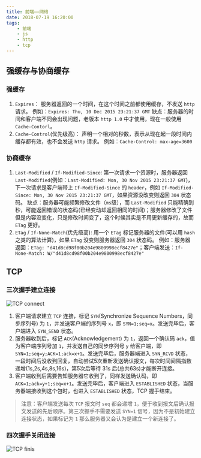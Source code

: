 ```yaml
---
title: 前端——网络
date: 2018-07-19 16:20:00
tags:
    - 前端
    - js
    - http
    - tcp
---
```


## 强缓存与协商缓存

### 强缓存

1.  `Expires`：
    服务器返回的一个时间，在这个时间之前都使用缓存，不发送 `http` 请求。
    例如：`Expires: Thu, 10 Dec 2015 23:21:37 GMT`
    缺点：服务器的时间和客户端不同会出现问题，老版本 `http 1.0` 中才使用，现在一般使用 `Cache-Contorl`。
2.  `Cache-Control`(优先级高)：
    声明一个相对的秒数，表示从现在起一段时间内缓存都有效，也不会发送 `http` 请求。
    例如：`Cache-Control: max-age=3600`

<!-- more -->

### 协商缓存

1.  `Last-Modified` / `If-Modified-Since`:
    第一次请求一个资源时，服务器返回 `Last-Modified`(例如：`Last-Modified: Mon, 30 Nov 2015 23:21:37 GMT`)，下一次请求是客户端带上 `If-Modified-Since` 的 `header`，例如 `If-Modified-Since: Mon, 30 Nov 2015 23:21:37 GMT`，如果资源没改变则返回 `304` 状态码。
    缺点：服务器可能频繁修改文件（`ms`级），而 `Last-Modified` 只能精确到秒，可能返回错误的状态码(已经变动却返回相同的时间)；服务器修改了文件但是内容没变化，只是修改时间变了，这个时候其实是不用更新缓存的，故而 `ETag` 更好。
2.  `ETag` / `If-None-Match`(优先级高):
    用一个 `ETag` 标记服务器的文件(可以用 `hash` 之类的算法计算)，如果 `ETag` 没变则服务器返回 `304` 状态码。
    例如：服务器返回：`ETag: "d41d8cd98f00b204e9800998ecf8427e"`；客户端发送：`If-None-Match: W/"d41d8cd98f00b204e9800998ecf8427e"`

## TCP

### 三次握手建立连接

![TCP connect](/assets/img/tcp_connect.png)

1. 客户端请求建立 `TCP` 连接，标记 `SYN`(Synchronize Sequence Numbers，同步序列号) 为 `1`，并发送客户端的序列号 `x`，即 `SYN=1;seq=x`。发送完毕后，客户端进入 `SYN_SEND` 状态。
2. 服务器收到后，标记 `ACK`(Acknowledgement) 为 `1`，返回一个确认码 `ack`，值为客户端序列号加 `1`，并发送自己的同步序列号 `y` 给客户端，即 `SYN=1;seq=y;ACK=1;ack=x+1`。发送完毕后，服务器端进入 `SYN_RCVD` 状态，一段时间后没收到回复，自动尝试5次重新发送确认报文，每次时间间隔指数递增(1s,2s,4s,8s,16s)，第5次后等待 31s 后(总共63s)才能断开连接。
3. 客户端收到后需要告知服务器它收到了，同样发送确认码，即 `ACK=1;ack=y+1;seq=x+1`。发送完毕后，客户端进入 `ESTABLISHED` 状态，当服务器端接收到这个包时，也进入 `ESTABLISHED` 状态，TCP 握手结束。

> 注意：客户端发送每次 `TCP` 报文时 `seq` 都会递增 `1`，便于收到报文后确认报文发送的先后顺序。第三次握手不需要发送 `SYN=1` 信号，因为不是初始建立连接状态，如果标记为 `1` 那么服务器又会认为是建立一个新连接了。

### 四次握手关闭连接

![TCP finis](/assets/img/tcp_finish.png)


